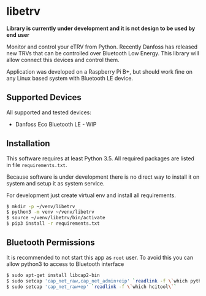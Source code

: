 # libetrv

**Library is currently under development and it is not design to be used by end user**

Monitor and control your eTRV from Python. Recently Danfoss has released new TRVs that can be controlled
over Bluetooth Low Energy. This library will allow connect this devices and control them.

Application was developed on a Raspberry Pi  B+, but should work fine on any Linux based system with Bluetooth LE device.

## Supported Devices

All supported and tested devices:

- Danfoss Eco Bluetooth LE - WIP

## Installation
This software requires at least Python 3.5. All required packages are listed in file `requirements.txt`.

Because software is under development there is no direct way to install it on system and setup it as system service.

For development just create virtual env and install all requirements.

```bash
$ mkdir -p ~/venv/libetrv
$ python3 -m venv ~/venv/libetrv
$ source ~/venv/libetrv/bin/activate
$ pip3 install -r requirements.txt
```
  

## Bluetooth Permissions
It is recommended to not start this app as `root` user. To avoid this you can allow python3 to access to Bluetooth interface

```bash
$ sudo apt-get install libcap2-bin
$ sudo setcap 'cap_net_raw,cap_net_admin+eip' `readlink -f \`which python3\``
$ sudo setcap 'cap_net_raw+ep' `readlink -f \`which hcitool\``
```
